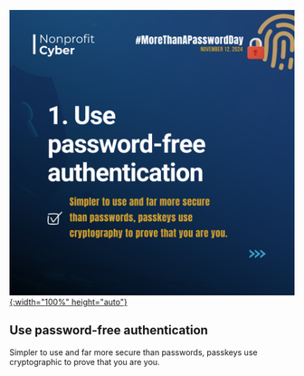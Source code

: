[![More than a Password Day 2024](/pages/events/featured/guidance_part_1.png){:width="100%" height="auto"}](/_posts/2024-11-12-more-than-a-password-day-2024)

## Use password-free authentication

Simpler to use and far more secure than passwords, passkeys use cryptographic to prove that you are you. 
